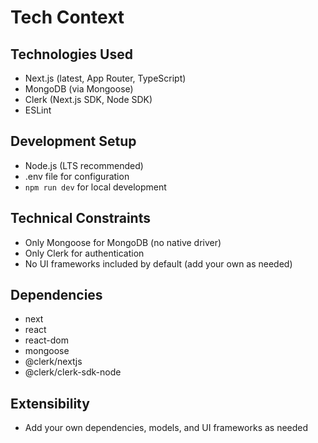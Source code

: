 # Tech Context

## Technologies Used
- Next.js (latest, App Router, TypeScript)
- MongoDB (via Mongoose)
- Clerk (Next.js SDK, Node SDK)
- ESLint

## Development Setup
- Node.js (LTS recommended)
- .env file for configuration
- `npm run dev` for local development

## Technical Constraints
- Only Mongoose for MongoDB (no native driver)
- Only Clerk for authentication
- No UI frameworks included by default (add your own as needed)

## Dependencies
- next
- react
- react-dom
- mongoose
- @clerk/nextjs
- @clerk/clerk-sdk-node

## Extensibility
- Add your own dependencies, models, and UI frameworks as needed 